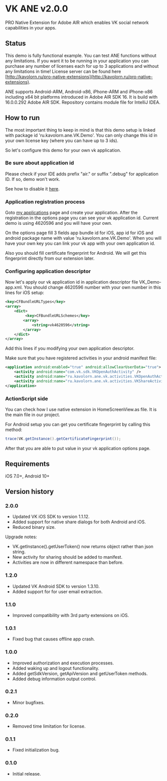# VK ANE v2.0.0

PRO Native Extension for Adobe AIR which enables VK social network capabilities 
in your apps.

## Status

This demo is fully functional example. You can test ANE functions without any 
limitations. If you want it to be running in your application you can purchase 
any number of licenses each for up to 3 applications and without any limitations
in time! License server can be found here [http://kavolorn.ru/pro-native-extensions](http://kavolorn.ru/pro-native-extensions).

ANE supports Android-ARM, Android-x86, iPhone-ARM and iPhone-x86 including x64 
bit platforms introduced in Adobe AIR SDK 16. It is build with 16.0.0.292 Adobe 
AIR SDK. Repository contains module file for IntelliJ IDEA.

## How to run

The most important thing to keep in mind is that this demo setup is linked with 
package id 'ru.kavolorn.ane.VK.Demo'. You can only change this id in your own 
license key (where you can have up to 3 ids).

So let's configure this demo for your own vk application.

### Be sure about application id

Please check if your IDE adds prefix "air." or suffix ".debug" for application ID.
If so, demo won't work.

See how to disable it [here](https://github.com/kavolorn/VK-ANE/issues/2#issuecomment-86448177).

### Application registration process

Goto [my applications](https://vk.com/apps?act=manage) page and create your 
application. After the registration in the options page you can see your vk 
application id. Current demo is using 4620596 and you will have your own.

On the options page fill 3 fields app bundle id for iOS, app id for iOS and 
android package name with value 'ru.kavolorn.ane.VK.Demo'. When you will have 
your own key you can link your vk app with your own application id.

Also you should fill certificate fingerprint for Android. We will get this 
fingerprint directly from our extension later.

### Configuring application descriptor

Now let's apply our vk application id in application descriptor file 
VK_Demo-app.xml. You should change 4620596 number with your own number in this 
lines for iOS setup:

```xml
<key>CFBundleURLTypes</key>
<array>
    <dict>
         <key>CFBundleURLSchemes</key>
        <array>
            <string>vk4620596</string>
        </array>
    </dict>
</array>
```

Add this lines if you modifying your own application descriptor.

Make sure that you have registered activities in your android manifest file:

```xml
<application android:enabled="true" android:allowClearUserData="true">
    <activity android:name="com.vk.sdk.VKOpenAuthActivity" />
    <activity android:name="ru.kavolorn.ane.vk.activities.VKOpenAuthActivity" android:theme="@style/Theme.Transparent"/>
    <activity android:name="ru.kavolorn.ane.vk.activities.VKShareActivity" android:theme="@style/Theme.Transparent"/>
</application>
```

### ActionScript side

You can check how I use native extension in HomeScreenView.as file. It is the 
main file in our project.

For Android setup you can get you certificate fingerprint by calling this method:

```actionscript
trace(VK.getInstance().getCertificateFingerprint());
```

After that you are able to put value in your vk application options page.


## Requirements

iOS 7.0+, Android 10+

## Version history

### 2.0.0

- Updated VK iOS SDK to version 1.1.12.
- Added support for native share dialogs for both Android and iOS.
- Reduced binary size. 

Upgrade notes:

- VK.getInstance().getUserToken() now returns object rather than json string.
- New activity for sharing should be added to manifest.
- Activities are now in different namespace than before.

### 1.2.0

- Updated VK Android SDK to version 1.3.10.
- Added support for for user email extraction. 

### 1.1.0

- Improved compatibility with 3rd party extensions on iOS.

### 1.0.1

- Fixed bug that causes offline app crash.

### 1.0.0

- Improved authorization and execution processes.
- Added waking up and logout functionality.
- Added getSdkVersion, getApiVersion and getUserToken methods.
- Added debug information output control.

### 0.2.1

- Minor bugfixes.

### 0.2.0

- Removed time limitation for license.

### 0.1.1

- Fixed initialization bug.

### 0.1.0

- Initial release.

